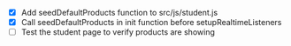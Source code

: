 - [x] Add seedDefaultProducts function to src/js/student.js
- [x] Call seedDefaultProducts in init function before setupRealtimeListeners
- [ ] Test the student page to verify products are showing
